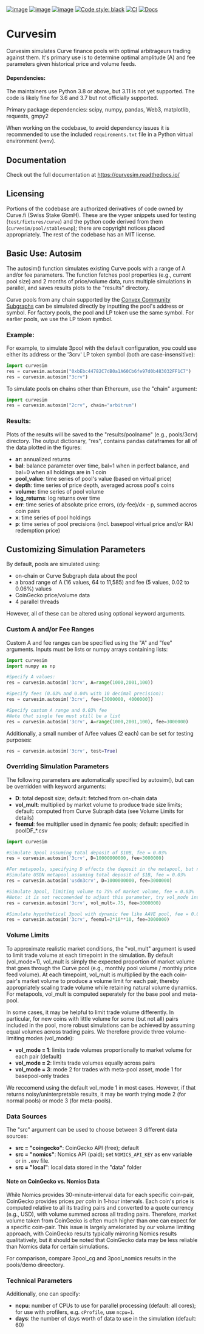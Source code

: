 [![image](https://img.shields.io/pypi/v/curvesim.svg)](https://pypi.org/project/curvesim/)
[![image](https://img.shields.io/pypi/l/curvesim.svg)](https://pypi.org/project/curvesim/)
[![image](https://img.shields.io/pypi/pyversions/curvesim.svg)](https://pypi.org/project/curvesim/)
[![Code style: black](https://img.shields.io/badge/code%20style-black-000000.svg)](https://github.com/psf/black)
[![CI](https://github.com/curveresearch/curvesim/actions/workflows/CI.yml/badge.svg)](https://github.com/curveresearch/curvesim/actions/workflows/CI.yml)
[![Docs](https://readthedocs.org/projects/curvesim/badge/?version=latest)](https://curvesim.readthedocs.io/en/latest)


# Curvesim
Curvesim simulates Curve finance pools with optimal arbitrageurs trading against them. It's primary use is to determine optimal amplitude (A) and fee parameters given historical price and volume feeds.

#### Dependencies:
The maintainers use Python 3.8 or above, but 3.11 is not yet supported.  The code is likely fine for 3.6 and 3.7 but not officially supported.

Primary package dependencies: scipy, numpy, pandas, Web3, matplotlib, requests, gmpy2

When working on the codebase, to avoid dependency issues it is recommended to use the included `requirements.txt` file in a Python virtual environment (`venv`).


## Documentation
Check out the full documentation at https://curvesim.readthedocs.io/

## Licensing
Portions of the codebase are authorized derivatives of code owned by Curve.fi (Swiss Stake GbmH).  These are the vyper snippets used for testing (`test/fixtures/curve`) and the python code derived from them (`curvesim/pool/stableswap`); there are copyright notices placed appropriately.  The rest of the codebase has an MIT license.

## Basic Use: Autosim
The autosim() function simulates existing Curve pools with a range of A and/or fee parameters. The function fetches pool properties (e.g., current pool size) and 2 months of price/volume data, runs multiple simulations in parallel, and saves results plots to the "results" directory. 

Curve pools from any chain supported by the [Convex Community Subgraphs](https://thegraph.com/hosted-service/subgraph/convex-community/volume-mainnet) can be simulated directly by inputting the pool's address or symbol. For factory pools, the pool and LP token use the same symbol. For earlier pools, we use the LP token symbol.

### Example:
For example, to simulate 3pool with the default configuration, you could use either its address or the '3crv' LP token symbol (both are case-insensitive):

```python
import curvesim
res = curvesim.autosim("0xbEbc44782C7dB0a1A60Cb6fe97d0b483032FF1C7")
res = curvesim.autosim("3crv")
```

To simulate pools on chains other than Ethereum, use the "chain" argument:
```python
import curvesim
res = curvesim.autosim("2crv", chain="arbitrum")
```


### Results:
Plots of the results will be saved to the "results/poolname" (e.g., pools/3crv) directory. The output dictionary, "res", contains pandas dataframes for all of the data plotted in the figures:

* **ar**: annualized returns
* **bal**: balance parameter over time, bal=1 when in perfect balance, and bal=0 when all holdings are in 1 coin
* **pool_value**: time series of pool's value (based on virtual price)
* **depth**: time series of price depth, averaged across pool's coins
* **volume**: time series of pool volume
* **log_returns**: log returns over time
* **err**: time series of absolute price errors, (dy-fee)/dx - p, summed accros coin pairs
* **x**: time series of pool holdings
* **p**: time series of pool precisions (incl. basepool virtual price and/or RAI redemption price)

## Customizing Simulation Parameters
By default, pools are simulated using:
* on-chain or Curve Subgraph data about the pool
* a broad range of A (16 values, 64 to 11,585) and fee (5 values, 0.02 to 0.06%) values
* CoinGecko price/volume data
* 4 parallel threads

However, all of these can be altered using optional keyword arguments.

### Custom A and/or Fee Ranges
Custom A and fee ranges can be specified using the "A" and "fee" arguments. Inputs must be lists or numpy arrays containing lists:

```python
import curvesim
import numpy as np

#Specify A values:
res = curvesim.autosim('3crv', A=range(1000,2001,100))

#Specify fees (0.03% and 0.04% with 10 decimal precision):
res = curvesim.autosim('3crv', fee=[3000000, 4000000])

#Specify custom A range and 0.03% fee
#Note that single fee must still be a list
res = curvesim.autosim('3crv', A=range(1000,2001,100), fee=3000000)
```
Additionally, a small number of A/fee values (2 each) can be set for testing purposes: 
```python
res = curvesim.autosim('3crv', test=True)
```


### Overriding Simulation Parameters
The following parameters are automatically specified by autosim(), but can be overridden with keyword arguments:
* **D**: total deposit size; default: fetched from on-chain data
* **vol_mult**: multiplied by market volume to produce trade size limits; default: computed from Curve Subraph data (see Volume Limits for details)
* **feemul**: fee multiplier used in dynamic fee pools; default: specified in poolDF_\*.csv

```python
import curvesim

#Simulate 3pool assuming total deposit of $10B, fee = 0.03%
res = curvesim.autosim('3crv', D=10000000000, fee=3000000)

#For metapools, specifying D effects the deposit in the metapool, but not the basepool
#Simulate USDN metapool assuming total deposit of $1B, fee = 0.03%
res = curvesim.autosim('usdn3crv', D=1000000000, fee=3000000)

#Simulate 3pool, limiting volume to 75% of market volume, fee = 0.03% 
#Note: it is not reccomended to adjust this parameter, try vol_mode instead (see below)
res = curvesim.autosim('3crv', vol_mult=.75, fee=3000000)

#Simulate hypothetical 3pool with dynamic fee like AAVE pool, fee = 0.03% 
res = curvesim.autosim('3crv', feemul=2*10**10, fee=3000000)
```

### Volume Limits
To approximate realistic market conditions, the "vol_mult" argument is used to limit trade volume at each timepoint in the simulation. By default (vol_mode=1), vol_mult is simply the expected proportion of market volume that goes through the Curve pool (e.g., monthly pool volume / monthly price feed volume). At each timepoint, vol_mult is multiplied by the each coin-pair's market volume to produce a volume limit for each pair, thereby appropriately scaling trade volume while retaining natural volume dynamics. For metapools, vol_mult is computed seperately for the base pool and meta-pool.

In some cases, it may be helpful to limit trade volume differently. In particular, for new coins with little volume for some (but not all) pairs included in the pool, more robust simulations can be achieved by assuming equal volumes across trading pairs. We therefore provide three volume-limiting modes (vol_mode):

* **vol_mode = 1**: limits trade volumes proportionally to market volume for each pair (default)
* **vol_mode = 2**: limits trade volumes equally across pairs
* **vol_mode = 3**: mode 2 for trades with meta-pool asset, mode 1 for basepool-only trades

We reccomend using the default vol_mode 1 in most cases. However, if that returns noisy/uninterpretable results, it may be worth trying mode 2 (for normal pools) or mode 3 (for meta-pools).

### Data Sources
The "src" argument can be used to choose between 3 different data sources:
* **src = "coingecko"**: CoinGecko API (free); default
* **src = "nomics"**: Nomics API (paid); set `NOMICS_API_KEY` as env variable or in `.env` file.
* **src = "local"**: local data stored in the "data" folder

#### Note on CoinGecko vs. Nomics Data
While Nomics provides 30-minute-interval data for each specific coin-pair, CoinGecko provides prices *per coin* in 1-hour intervals. Each coin's price is computed relative to all its trading pairs and converted to a quote currency (e.g., USD), with volume summed across all trading pairs. Therefore, market volume taken from CoinGecko is often much higher than one can expect for a specific coin-pair. This issue is largely ameloriated by our volume limiting approach, with CoinGecko results typically mirroring Nomics results qualitatively, but it should be noted that CoinGecko data may be less reliable than Nomics data for certain simulations.

For comparison, compare 3pool_cg and 3pool_nomics results in the pools/demo direectory.

### Technical Parameters
Additionally, one can specify:
* **ncpu**: number of CPUs to use for parallel processing (default: all cores); for use with profilers, e.g. `cProfile`, use `ncpu=1`.
* **days**: the number of days worth of data to use in the simulation (default: 60)
